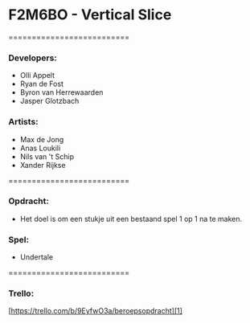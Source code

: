 # F2M6BO - Vertical Slice
==========================
### Developers:

* Olli Appelt
* Ryan de Fost
* Byron van Herrewaarden
* Jasper Glotzbach

### Artists:

* Max de Jong
* Anas Loukili
* Nils van 't Schip
* Xander Rijkse

==========================
### Opdracht:
* Het doel is om een stukje uit een bestaand spel 1 op 1 na te maken. 

### Spel:
* Undertale

==========================
### Trello:
[https://trello.com/b/9EyfwO3a/beroepsopdracht][1]
